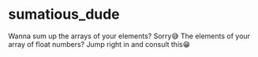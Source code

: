 # sumatious_dude
Wanna sum up the arrays of your elements? Sorry😅 The elements of your array of float numbers? Jump right in and consult this😁
